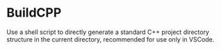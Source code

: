# BuildCPP
Use a shell script to directly generate a standard C++ project directory structure in the current directory, recommended for use only in VSCode.
